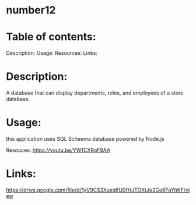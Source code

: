 # number12

# Table of contents:
Description:
Usage:
Resources:
Links:

# Description:
A database that can display departments, roles, and employees of a store database.

# Usage:
 this application uses SQL Scheema database powered by Node.js

 Resouces:
 https://youtu.be/YW1CXRqF9AA

 # Links:
 https://drive.google.com/file/d/1yV9CS3Xuxq6U0fHJTOKtJe2Ge6FaYhKF/view